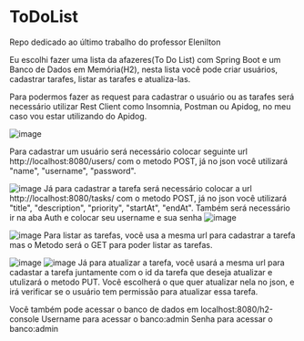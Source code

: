 # ToDoList
Repo dedicado ao último trabalho do professor Elenilton

Eu escolhi fazer uma lista da afazeres(To Do List) com Spring Boot e um Banco de Dados em Memória(H2), nesta lista você pode criar usuários, cadastrar tarafes, listar as tarafes e atualiza-las.

Para podermos fazer as request para cadastrar o usuário ou as tarafes será necessário utilizar Rest Client como Insomnia, Postman ou Apidog, no meu caso vou estar utilizando do Apidog.

![image](https://github.com/CauaComSono/ToDoList/assets/130913401/c6b61320-ca6e-4dd9-b934-ca783bbcb0a7)

Para cadastrar um usuário será necessário colocar seguinte url http://localhost:8080/users/ com o metodo POST, já no json você utilizará "name", "username", "password".

![image](https://github.com/CauaComSono/ToDoList/assets/130913401/4881c21d-fa51-408b-ac16-677743fb0f74)
Já para cadastrar a tarefa será necessário colocar a url http://localhost:8080/tasks/ com o metodo POST, já no json você utilizará "title", "description", "priority", "startAt", "endAt".
Também será necessário ir na aba Auth e colocar seu username e sua senha
![image](https://github.com/CauaComSono/ToDoList/assets/130913401/25a8f6b2-f58c-4b2b-80dd-a02e7f6da59c)

![image](https://github.com/CauaComSono/ToDoList/assets/130913401/369059f5-a8a0-4e55-ad54-472f3e43fb30)
Para listar as tarefas, você usa a mesma url para cadastrar a tarefa mas o Metodo será o GET para poder listar as tarefas.

![image](https://github.com/CauaComSono/ToDoList/assets/130913401/87e8a764-3d59-48f3-9f1f-47129e301c6c)
![image](https://github.com/CauaComSono/ToDoList/assets/130913401/6ce4783d-1831-4793-8a4e-d16997f1db54)
Já para atualizar a tarefa, você usará a mesma url para cadastar a tarefa juntamente com o id da tarefa que deseja atualizar e utulizará o metodo PUT.
Você escolherá o que quer atualizar nela no json, e irá verificar se o usuário tem permissão para atualizar essa tarefa.

Você também pode acessar o banco de dados em localhost:8080/h2-console
Username para acessar o banco:admin
Senha para acessar o banco:admin


